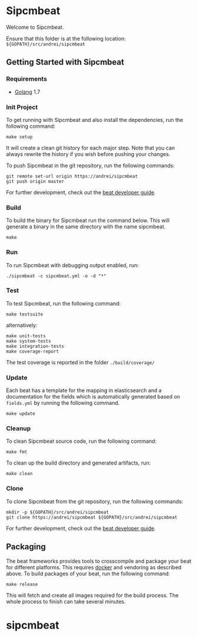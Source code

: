 # Sipcmbeat

Welcome to Sipcmbeat.

Ensure that this folder is at the following location:
`${GOPATH}/src/andrei/sipcmbeat`

## Getting Started with Sipcmbeat

### Requirements

* [Golang](https://golang.org/dl/) 1.7

### Init Project
To get running with Sipcmbeat and also install the
dependencies, run the following command:

```
make setup
```

It will create a clean git history for each major step. Note that you can always rewrite the history if you wish before pushing your changes.

To push Sipcmbeat in the git repository, run the following commands:

```
git remote set-url origin https://andrei/sipcmbeat
git push origin master
```

For further development, check out the [beat developer guide](https://www.elastic.co/guide/en/beats/libbeat/current/new-beat.html).

### Build

To build the binary for Sipcmbeat run the command below. This will generate a binary
in the same directory with the name sipcmbeat.

```
make
```


### Run

To run Sipcmbeat with debugging output enabled, run:

```
./sipcmbeat -c sipcmbeat.yml -e -d "*"
```


### Test

To test Sipcmbeat, run the following command:

```
make testsuite
```

alternatively:
```
make unit-tests
make system-tests
make integration-tests
make coverage-report
```

The test coverage is reported in the folder `./build/coverage/`

### Update

Each beat has a template for the mapping in elasticsearch and a documentation for the fields
which is automatically generated based on `fields.yml` by running the following command.

```
make update
```


### Cleanup

To clean  Sipcmbeat source code, run the following command:

```
make fmt
```

To clean up the build directory and generated artifacts, run:

```
make clean
```


### Clone

To clone Sipcmbeat from the git repository, run the following commands:

```
mkdir -p ${GOPATH}/src/andrei/sipcmbeat
git clone https://andrei/sipcmbeat ${GOPATH}/src/andrei/sipcmbeat
```


For further development, check out the [beat developer guide](https://www.elastic.co/guide/en/beats/libbeat/current/new-beat.html).


## Packaging

The beat frameworks provides tools to crosscompile and package your beat for different platforms. This requires [docker](https://www.docker.com/) and vendoring as described above. To build packages of your beat, run the following command:

```
make release
```

This will fetch and create all images required for the build process. The whole process to finish can take several minutes.
# sipcmbeat
